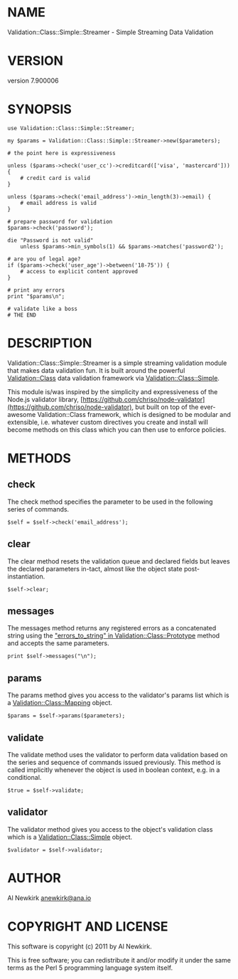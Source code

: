 # NAME

Validation::Class::Simple::Streamer - Simple Streaming Data Validation

# VERSION

version 7.900006

# SYNOPSIS

    use Validation::Class::Simple::Streamer;

    my $params = Validation::Class::Simple::Streamer->new($parameters);

    # the point here is expressiveness

    unless ($params->check('user_cc')->creditcard(['visa', 'mastercard'])) {
        # credit card is valid
    }

    unless ($params->check('email_address')->min_length(3)->email) {
        # email address is valid
    }

    # prepare password for validation
    $params->check('password');

    die "Password is not valid"
        unless $params->min_symbols(1) && $params->matches('password2');

    # are you of legal age?
    if ($params->check('user_age')->between('18-75')) {
        # access to explicit content approved
    }

    # print any errors
    print "$params\n";

    # validate like a boss
    # THE END

# DESCRIPTION

Validation::Class::Simple::Streamer is a simple streaming validation module
that makes data validation fun. It is built around the powerful
[Validation::Class](http://search.cpan.org/perldoc?Validation::Class) data validation framework via [Validation::Class::Simple](http://search.cpan.org/perldoc?Validation::Class::Simple).

This module is/was inspired by the simplicity and expressiveness of the Node.js
validator library, [https://github.com/chriso/node-validator](https://github.com/chriso/node-validator), but built on top
of the ever-awesome Validation::Class framework, which is designed to be modular
and extensible, i.e. whatever custom directives you create and install will
become methods on this class which you can then use to enforce policies.

# METHODS

## check

The check method specifies the parameter to be used in the following series of
commands.

    $self = $self->check('email_address');

## clear

The clear method resets the validation queue and declared fields but leaves the
declared parameters in-tact, almost like the object state post-instantiation.

    $self->clear;

## messages

The messages method returns any registered errors as a concatenated string using
the ["errors\_to\_string" in Validation::Class::Prototype](http://search.cpan.org/perldoc?Validation::Class::Prototype#errors\_to\_string) method and accepts the same
parameters.

    print $self->messages("\n");

## params

The params method gives you access to the validator's params list which is a
[Validation::Class::Mapping](http://search.cpan.org/perldoc?Validation::Class::Mapping) object.

    $params = $self->params($parameters);

## validate

The validate method uses the validator to perform data validation based on
the series and sequence of commands issued previously. This method is called
implicitly whenever the object is used in boolean context, e.g. in a conditional.

    $true = $self->validate;

## validator

The validator method gives you access to the object's validation class which is
a [Validation::Class::Simple](http://search.cpan.org/perldoc?Validation::Class::Simple) object.

    $validator = $self->validator;

# AUTHOR

Al Newkirk <anewkirk@ana.io>

# COPYRIGHT AND LICENSE

This software is copyright (c) 2011 by Al Newkirk.

This is free software; you can redistribute it and/or modify it under
the same terms as the Perl 5 programming language system itself.
